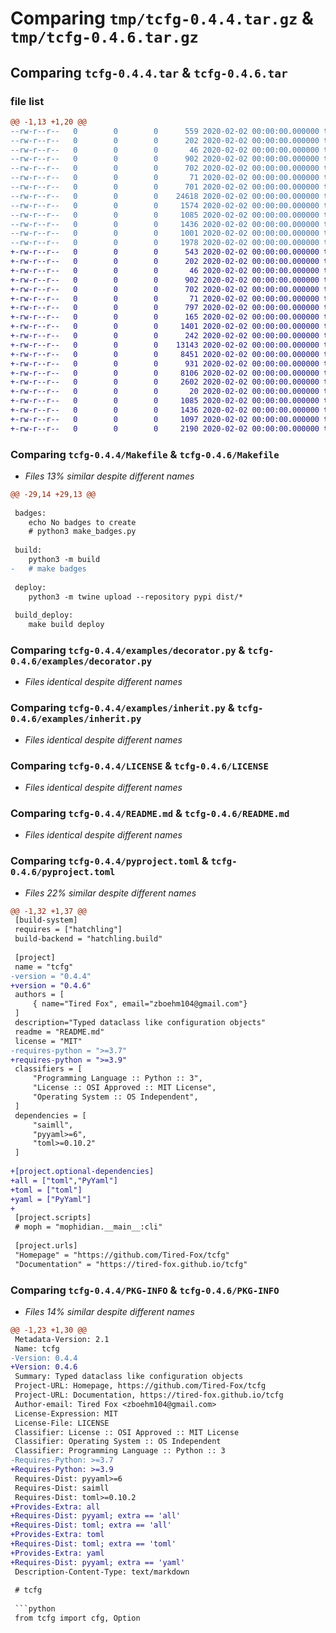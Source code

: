 # Comparing `tmp/tcfg-0.4.4.tar.gz` & `tmp/tcfg-0.4.6.tar.gz`

## Comparing `tcfg-0.4.4.tar` & `tcfg-0.4.6.tar`

### file list

```diff
@@ -1,13 +1,20 @@
--rw-r--r--   0        0        0      559 2020-02-02 00:00:00.000000 tcfg-0.4.4/Makefile
--rw-r--r--   0        0        0      202 2020-02-02 00:00:00.000000 tcfg-0.4.4/TODO.md
--rw-r--r--   0        0        0       46 2020-02-02 00:00:00.000000 tcfg-0.4.4/examples/cfg.yml
--rw-r--r--   0        0        0      902 2020-02-02 00:00:00.000000 tcfg-0.4.4/examples/decorator.py
--rw-r--r--   0        0        0      702 2020-02-02 00:00:00.000000 tcfg-0.4.4/examples/inherit.py
--rw-r--r--   0        0        0       71 2020-02-02 00:00:00.000000 tcfg-0.4.4/examples/nested.json
--rw-r--r--   0        0        0      701 2020-02-02 00:00:00.000000 tcfg-0.4.4/tcfg/__init__.py
--rw-r--r--   0        0        0    24618 2020-02-02 00:00:00.000000 tcfg-0.4.4/tcfg/config.py
--rw-r--r--   0        0        0     1574 2020-02-02 00:00:00.000000 tcfg-0.4.4/tcfg/reserved.py
--rw-r--r--   0        0        0     1085 2020-02-02 00:00:00.000000 tcfg-0.4.4/LICENSE
--rw-r--r--   0        0        0     1436 2020-02-02 00:00:00.000000 tcfg-0.4.4/README.md
--rw-r--r--   0        0        0     1001 2020-02-02 00:00:00.000000 tcfg-0.4.4/pyproject.toml
--rw-r--r--   0        0        0     1978 2020-02-02 00:00:00.000000 tcfg-0.4.4/PKG-INFO
+-rw-r--r--   0        0        0      543 2020-02-02 00:00:00.000000 tcfg-0.4.6/Makefile
+-rw-r--r--   0        0        0      202 2020-02-02 00:00:00.000000 tcfg-0.4.6/TODO.md
+-rw-r--r--   0        0        0       46 2020-02-02 00:00:00.000000 tcfg-0.4.6/examples/cfg.yml
+-rw-r--r--   0        0        0      902 2020-02-02 00:00:00.000000 tcfg-0.4.6/examples/decorator.py
+-rw-r--r--   0        0        0      702 2020-02-02 00:00:00.000000 tcfg-0.4.6/examples/inherit.py
+-rw-r--r--   0        0        0       71 2020-02-02 00:00:00.000000 tcfg-0.4.6/examples/nested.json
+-rw-r--r--   0        0        0      797 2020-02-02 00:00:00.000000 tcfg-0.4.6/playground/config.py
+-rw-r--r--   0        0        0      165 2020-02-02 00:00:00.000000 tcfg-0.4.6/playground/sample.yml
+-rw-r--r--   0        0        0     1401 2020-02-02 00:00:00.000000 tcfg-0.4.6/playground/type_checking.py
+-rw-r--r--   0        0        0      242 2020-02-02 00:00:00.000000 tcfg-0.4.6/tcfg/__init__.py
+-rw-r--r--   0        0        0    13143 2020-02-02 00:00:00.000000 tcfg-0.4.6/tcfg/config.py
+-rw-r--r--   0        0        0     8451 2020-02-02 00:00:00.000000 tcfg-0.4.6/tcfg/type_check/__init__.py
+-rw-r--r--   0        0        0      931 2020-02-02 00:00:00.000000 tcfg-0.4.6/tcfg/type_check/base.py
+-rw-r--r--   0        0        0     8106 2020-02-02 00:00:00.000000 tcfg-0.4.6/tcfg/type_check/custom_types.py
+-rw-r--r--   0        0        0     2602 2020-02-02 00:00:00.000000 tcfg-0.4.6/tcfg/type_check/exceptions.py
+-rw-r--r--   0        0        0       20 2020-02-02 00:00:00.000000 tcfg-0.4.6/.gitignore
+-rw-r--r--   0        0        0     1085 2020-02-02 00:00:00.000000 tcfg-0.4.6/LICENSE
+-rw-r--r--   0        0        0     1436 2020-02-02 00:00:00.000000 tcfg-0.4.6/README.md
+-rw-r--r--   0        0        0     1097 2020-02-02 00:00:00.000000 tcfg-0.4.6/pyproject.toml
+-rw-r--r--   0        0        0     2190 2020-02-02 00:00:00.000000 tcfg-0.4.6/PKG-INFO
```

### Comparing `tcfg-0.4.4/Makefile` & `tcfg-0.4.6/Makefile`

 * *Files 13% similar despite different names*

```diff
@@ -29,14 +29,13 @@
 
 badges:
 	echo No badges to create
 	# python3 make_badges.py
 
 build:
 	python3 -m build
-	# make badges
 
 deploy:
 	python3 -m twine upload --repository pypi dist/*
 
 build_deploy:
 	make build deploy
```

### Comparing `tcfg-0.4.4/examples/decorator.py` & `tcfg-0.4.6/examples/decorator.py`

 * *Files identical despite different names*

### Comparing `tcfg-0.4.4/examples/inherit.py` & `tcfg-0.4.6/examples/inherit.py`

 * *Files identical despite different names*

### Comparing `tcfg-0.4.4/LICENSE` & `tcfg-0.4.6/LICENSE`

 * *Files identical despite different names*

### Comparing `tcfg-0.4.4/README.md` & `tcfg-0.4.6/README.md`

 * *Files identical despite different names*

### Comparing `tcfg-0.4.4/pyproject.toml` & `tcfg-0.4.6/pyproject.toml`

 * *Files 22% similar despite different names*

```diff
@@ -1,32 +1,37 @@
 [build-system]
 requires = ["hatchling"]
 build-backend = "hatchling.build"
 
 [project]
 name = "tcfg"
-version = "0.4.4"
+version = "0.4.6"
 authors = [
     { name="Tired Fox", email="zboehm104@gmail.com"}
 ]
 description="Typed dataclass like configuration objects"
 readme = "README.md"
 license = "MIT"
-requires-python = ">=3.7"
+requires-python = ">=3.9"
 classifiers = [
     "Programming Language :: Python :: 3",
     "License :: OSI Approved :: MIT License",
     "Operating System :: OS Independent",
 ]
 dependencies = [
     "saimll",
     "pyyaml>=6",
     "toml>=0.10.2"
 ]
 
+[project.optional-dependencies]
+all = ["toml","PyYaml"]
+toml = ["toml"]
+yaml = ["PyYaml"]
+
 [project.scripts]
 # moph = "mophidian.__main__:cli"
 
 [project.urls]
 "Homepage" = "https://github.com/Tired-Fox/tcfg"
 "Documentation" = "https://tired-fox.github.io/tcfg"
```

### Comparing `tcfg-0.4.4/PKG-INFO` & `tcfg-0.4.6/PKG-INFO`

 * *Files 14% similar despite different names*

```diff
@@ -1,23 +1,30 @@
 Metadata-Version: 2.1
 Name: tcfg
-Version: 0.4.4
+Version: 0.4.6
 Summary: Typed dataclass like configuration objects
 Project-URL: Homepage, https://github.com/Tired-Fox/tcfg
 Project-URL: Documentation, https://tired-fox.github.io/tcfg
 Author-email: Tired Fox <zboehm104@gmail.com>
 License-Expression: MIT
 License-File: LICENSE
 Classifier: License :: OSI Approved :: MIT License
 Classifier: Operating System :: OS Independent
 Classifier: Programming Language :: Python :: 3
-Requires-Python: >=3.7
+Requires-Python: >=3.9
 Requires-Dist: pyyaml>=6
 Requires-Dist: saimll
 Requires-Dist: toml>=0.10.2
+Provides-Extra: all
+Requires-Dist: pyyaml; extra == 'all'
+Requires-Dist: toml; extra == 'all'
+Provides-Extra: toml
+Requires-Dist: toml; extra == 'toml'
+Provides-Extra: yaml
+Requires-Dist: pyyaml; extra == 'yaml'
 Description-Content-Type: text/markdown
 
 # tcfg
 
 ```python
 from tcfg import cfg, Option
```

